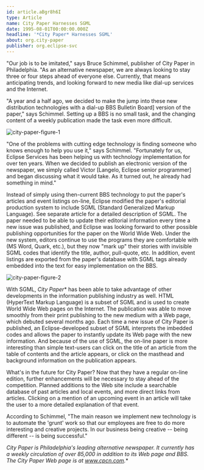 ```yaml
---
id: article.aBgr8h6I
type: Article
name: City Paper Harnesses SGML
date: 1995-08-01T00:00:00.000Z
headline: '*City Paper* Harnesses SGML'
about: org.city-paper
publisher: org.eclipse-svc
---
```

"Our job is to be imitated," says Bruce Schimmel, publisher of City Paper in Philadelphia. "As an alternative newspaper, we are always looking to stay three or four steps ahead of everyone else. Currently, that means anticipating trends, and looking forward to new media like dial-up services and the Internet.

"A year and a half ago, we decided to make the jump into these new distribution technologies with a dial-up BBS Bulletin Board] version of the paper," says Schimmel.
Setting up a BBS is no small task, and the changing content of a weekly publication made the task even more difficult.

![city-paper-figure-1](/_media/reprints/city-paper-figure-1.png)

"One of the problems with cutting edge technology is finding someone who knows enough to help you use it," says Schimmel. "Fortunately for us, Eclipse Services has been helping us with technology implementation for over ten years. When we decided to publish an electronic version of the newspaper, we simply called Victor [Langelo, Eclipse senior programmer] and began discussing what it would take. As it turned out, he already had something in mind."

Instead of simply using then-current BBS technology to put the paper's articles and event listings on-line, Eclipse modified the paper's editorial production system to include SGML (Standard Generalized Markup Language). See separate article for a detailed description of SGML. The paper needed to be able to update their editorial information every time a new issue was published, and Eclipse was looking forward to other possible publishing opportunities for the paper on the World Wide Web. Under the new system, editors continue to use the programs they are comfortable with (MS Word, Quark, etc.), but they now "mark up" their stories with invisible SGML codes that identify the title, author, pull-quote, etc. In addition, event listings are exported from the paper's database with SGML tags already embedded into the text for easy implementation on the BBS.

![city-paper-figure-2](/_media/reprints/city-paper-figure-2.png)

With SGML, *City Paper** has been able to take advantage of other developments in the information publishing industry as well. HTML (HyperText Markup Language) is a subset of SGML and is used to create World Wide Web pages on the Internet. The publication was able to move smoothly from their print publishing to the new medium with a Web page, which debuted several months ago. Each time a new issue of City Paper is published, an Eclipse-developed subset of SGML interprets the imbedded codes and allows the paper to instantly update its Web page with the new information. And because of the use of SGML, the on-line paper is more interesting than simple text-users can click on the title of an article from the table of contents and the article appears, or click on the masthead and background information on the publication appears.

What's in the future for City Paper? Now that they have a regular on-line edition, further enhancements will be necessary to stay ahead of the competition. Planned additions to the Web site include a searchable database of past articles and local events, and more direct links from articles. Clicking on a mention of an upcoming event in an article will take the user to a more detailed explanation of that event.

According to Schimmel, "The main reason we implement new technology is to automate the 'grunt' work so that our employees are free to do more interesting and creative projects. In our business being creative -- being different -- is being successful."

*City Paper is Philadelphia's leading alternative newspaper. It currently has a weekly circulation of over 85,000 in addition to its Web page and BBS. The City Paper Web page is at www.cpcn.com.**
